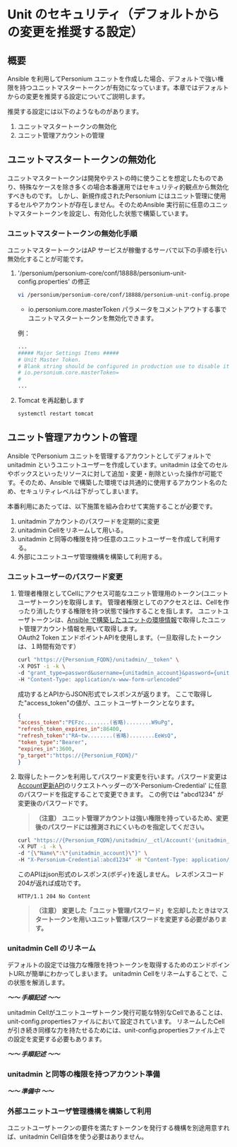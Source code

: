 # Unit のセキュリティ（デフォルトからの変更を推奨する設定）

## 概要

Ansible を利用してPersonium ユニットを作成した場合、デフォルトで強い権限を持つユニットマスタートークンが有効になっています。本章ではデフォルトからの変更を推奨する設定についてご説明します。

推奨する設定には以下のようなものがあります。

1. ユニットマスタートークンの無効化
1. ユニット管理アカウントの管理

## ユニットマスタートークンの無効化

ユニットマスタートークンは開発やテストの時に使うことを想定したものであり、特殊なケースを除き多くの場合本番運用ではセキュリティ的観点から無効化すべきものです。
しかし、新規作成されたPersonium にはユニット管理に使用するセルやアカウントが存在しません。そのためAnsible 実行前に任意のユニットマスタートークンを設定し、有効化した状態で構築しています。

### ユニットマスタートークンの無効化手順

ユニットマスタートークンはAP サービスが稼働するサーバで以下の手順を行い無効化することが可能です。

1. '/personium/personium-core/conf/18888/personium-unit-config.properties' の修正

    ```sh
    vi /personium/personium-core/conf/18888/personium-unit-config.properties
    ```

    * io.personium.core.masterToken パラメータをコメントアウトする事でユニットマスタートークンを無効化できます。

    例：

    ```sh
    ...
    ##### Major Settings Items #####
    # Unit Master Token.
    # Blank string should be configured in production use to disable it.
    # io.personium.core.masterToken=                                       <- このパラメータをコメントアウトする
    #
    ...
    ```

1. Tomcat を再起動します

    ```sh
    systemctl restart tomcat
    ```

## ユニット管理アカウントの管理

Ansible でPersonium ユニットを管理するアカウントとしてデフォルトでunitadmin というユニットユーザーを作成しています。unitadmin は全てのセルやボックスといったリソースに対して追加・変更・削除といった操作が可能です。そのため、Ansible で構築した環境では共通的に使用するアカウント名のため、セキュリティレベルは下がってしまいます。

本番利用にあたっては、以下施策を組み合わせて実施することが必要です。

1. unitadmin アカウントのパスワードを定期的に変更
1. unitadmin Cellをリネームして用いる。
1. unitadmin と同等の権限を持つ任意のユニットユーザーを作成して利用する。
1. 外部にユニットユーザ管理機構を構築して利用する。

### ユニットユーザーのパスワード変更

1. 管理者権限としてCellにアクセス可能なユニット管理用のトークン(ユニットユーザトークン)を取得します。
    管理者権限としてのアクセスとは、Cellを作ったり消したりする権限を持つ状態で操作することを指します。
    ユニットユーザトークンは、[Ansible で構築したユニットの環境情報](./Confirm_environment_settings.md)で取得したユニット管理アカウント情報を用いて取得します。<br>
    OAuth2 Token エンドポイントAPIを使用します。（一旦取得したトークンは、１時間有効です）

    ```sh
    curl "https://{Personium_FQDN}/unitadmin/__token" \
    -X POST -i -k \
    -d "grant_type=password&username={unitadmin_account}&password={unitudmin_password}&p_target=https://{Personium_FQDN}/" \
    -H "Content-Type: application/x-www-form-urlencoded"
    ```

    成功するとAPIからJSON形式でレスポンスが返ります。
    ここで取得した"access_token"の値が、ユニットユーザトークンとなります。

    ```json
    {
	"access_token":"PEFzc........(省略)........W9uPg",
	"refresh_token_expires_in":86400,
	"refresh_token":"RA~tw........(省略)........EeWsQ",
	"token_type":"Bearer",
	"expires_in":3600,
	"p_target":"https://{Personium_FQDN}/"
    }
    ```

1. 取得したトークンを利用してパスワード変更を行います。パスワード変更は[Account更新API](../apiref/current/215_Update_Account.md)のリクエストヘッダーの'X-Personium-Credential' に任意のパスワードを指定することで変更できます。
    この例では "abcd1234" が 変更後のパスワードです。

    >**（注意）**
    >**ユニット管理アカウントは強い権限を持っているため、変更後のパスワードには推測されにくいものを指定してください。**

    ```sh
    curl "https://{Personium_FQDN}/unitadmin/__ctl/Account('{unitadmin_account}')" \
    -X PUT -i -k \
    -d "{\"Name\":\"{unitadmin_account}\"}" \
    -H "X-Personium-Credential:abcd1234" -H "Content-Type: application/json" -H "Authorization:Bearer {Token}"
    ```

    このAPIはjson形式のレスポンス(ボディ)を返しません。
    レスポンスコード204が返れば成功です。

    ```
    HTTP/1.1 204 No Content
    ```

    >**（注意）**
    >**変更した「ユニット管理パスワード」を忘却したときはマスタートークンを用いユニット管理パスワードを変更する必要があります。**　　

### unitadmin Cell のリネーム

デフォルトの設定では強力な権限を持つトークンを取得するためのエンドポイントURLが簡単にわかってしまいます。
unitadmin Cellをリネームすることで、この状態を解消します。

***～～  手順記述  ～～***

unitadmin Cellがユニットユーザトークン発行可能な特別なCellであることは、unit-config.propertiesファイルにおいて設定されています。
リネームしたCellが引き続き同様な力を持たせるためには、unit-config.propertiesファイル上での設定を変更する必要もあります。

***～～  手順記述  ～～***

### unitadmin と同等の権限を持つアカウント準備

***～～  準備中  ～～***

### 外部ユニットユーザ管理機構を構築して利用

ユニットユーザトークンの要件を満たすトークンを発行する機構を別途用意すれば、unitadmin Cell自体を使う必要はありません。

